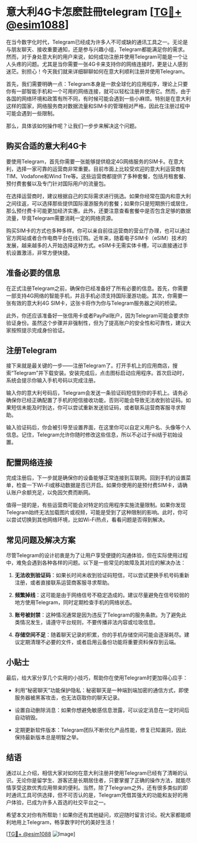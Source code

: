 # 意大利4G卡怎麽註冊telegram [[TG💪+ @esim1088](https://t.me/s/esim1088)]

在当今数字化时代，Telegram已经成为许多人不可或缺的通讯工具之一。无论是与朋友聊天、接收重要通知，还是参与兴趣小组，Telegram都能满足你的需求。然而，对于身处意大利的用户来说，如何成功注册并使用Telegram可能是一个让人头疼的问题。尤其是当你需要一张4G卡来支持你的网络连接时，更是让人感到迷茫。别担心！今天我们就来详细聊聊如何在意大利顺利注册并使用Telegram。

首先，我们需要明确一点：Telegram本身是一款全球化的应用程序，理论上只要你有一部智能手机和一个可用的网络连接，就可以轻松注册并使用它。然而，由于各国的网络环境和政策有所不同，有时候可能会遇到一些小麻烦。特别是在意大利这样的国家，网络服务商对数据流量和SIM卡的管理相对严格，因此在注册过程中可能会遇到一些限制。

那么，具体该如何操作呢？让我们一步步来解决这个问题。

## 购买合适的意大利4G卡

要使用Telegram，首先你需要一张能够提供稳定4G网络服务的SIM卡。在意大利，选择一家可靠的运营商非常重要。目前市面上比较受欢迎的意大利运营商有TIM、Vodafone和Wind Tre等。这些运营商都提供了多种套餐，包括月租套餐、预付费套餐以及专门针对国际用户的流量包。

在选择运营商时，建议根据自己的实际需求进行挑选。如果你经常在国内和意大利之间往返，可以选择那些提供国际漫游服务的套餐；如果你只是短期旅行或居住，那么预付费卡可能更加经济实惠。此外，还要注意查看套餐中是否包含足够的数据流量，毕竟Telegram需要消耗一定的网络资源。

购买SIM卡的方式也多种多样。你可以亲自前往运营商的营业厅办理，也可以通过官方网站或者合作电商平台在线订购。近年来，随着电子SIM卡（eSIM）技术的发展，越来越多的人开始选择这种方式。eSIM卡无需实体卡槽，可以直接通过手机设置激活，非常方便快捷。

## 准备必要的信息

在正式注册Telegram之前，确保你已经准备好了所有必要的信息。首先，你需要一部支持4G网络的智能手机，并且手机必须支持国际漫游功能。其次，你需要一张有效的意大利4G SIM卡，这张卡将作为你与Telegram服务器之间的桥梁。

此外，你还应该准备好一张信用卡或者PayPal账户，因为Telegram可能会要求你验证身份。虽然这个步骤并非强制性，但为了提高账户的安全性和可靠性，建议大家按照提示完成身份验证。

## 注册Telegram

接下来就是最关键的一步——注册Telegram了。打开手机上的应用商店，搜索“Telegram”并下载安装。安装完成后，点击图标启动应用程序。首次启动时，系统会提示你输入手机号码以完成注册。

输入你的意大利号码后，Telegram会发送一条验证码短信到你的手机上。请务必确保你已经正确配置了手机的短信接收功能，否则可能会导致无法收到验证码。如果短信未能及时到达，你可以尝试重新发送验证码，或者联系运营商客服寻求帮助。

输入验证码后，你会被引导至设置界面，在这里你可以自定义用户名、头像等个人信息。记住，Telegram允许你随时修改这些信息，所以不必过于纠结于初始设置。

## 配置网络连接

完成注册后，下一步就是确保你的设备能够正常连接到互联网。回到手机的设置菜单，检查一下Wi-Fi或移动数据是否已开启。如果你使用的是预付费SIM卡，请确认账户余额充足，以免因欠费而断网。

值得一提的是，有些运营商可能会对特定的应用程序实施流量限制。如果你发现Telegram始终无法加载图片或视频，可能是受到了这种限制的影响。此时，你可以尝试切换到其他网络环境，比如Wi-Fi热点，看看问题是否得到解决。

## 常见问题及解决方案

尽管Telegram的设计初衷是为了让用户享受便捷的沟通体验，但在实际使用过程中，难免会遇到各种各样的问题。以下是一些常见的故障及其对应的解决办法：

1. **无法收到验证码**：如果长时间未收到验证码短信，可以尝试更换手机号码重新注册，或者直接联系运营商客服寻求帮助。
   
2. **频繁掉线**：这可能是由于网络信号不稳定造成的。建议尽量避免在信号较弱的地方使用Telegram，同时定期检查手机的网络状态。

3. **账号被封禁**：这种情况通常是因为违反了Telegram的服务条款。为了避免此类情况发生，请遵守平台规则，不要传播非法内容或垃圾信息。

4. **存储空间不足**：随着聊天记录的积累，你的手机存储空间可能会逐渐耗尽。建议定期清理不必要的文件，或者启用云备份功能将重要资料保存到云端。

## 小贴士

最后，给大家分享几个实用的小技巧，帮助你在使用Telegram时更加得心应手：

- 利用“秘密聊天”功能保护隐私：秘密聊天是一种端到端加密的通信方式，即使服务器被黑客攻击，也无法窃取你的聊天记录。
  
- 设置自动删除消息：如果你想避免敏感信息泄露，可以设定消息在一定时间后自动销毁。

- 定期更新软件版本：Telegram团队不断优化产品性能，修复已知漏洞，因此保持最新版本总是明智之举。

## 结语

通过以上介绍，相信大家对如何在意大利注册并使用Telegram已经有了清晰的认识。无论你是留学生、游客还是长期居住者，只要掌握了正确的操作方法，就能尽情享受这款优秀应用带来的便利。当然，除了Telegram之外，还有很多类似的即时通讯工具可供选择，但不可否认的是，Telegram凭借其强大的功能和友好的用户体验，已成为许多人首选的社交平台之一。

希望本文对你有所帮助！如果你还有其他疑问，欢迎随时留言讨论。祝大家都能顺利地用上Telegram，畅享数字时代的美好生活！

[[TG💪+ @esim1088](https://t.me/s/esim1088) ![Image](https://i.postimg.cc/4NQfJmqS/Snipaste-2025-05-13-00-14-12.png)]